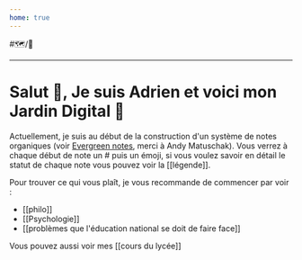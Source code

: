 ```yaml
---
home: true
---
```

#🗺️/🌱

---
# Salut 👋, Je suis Adrien et voici mon Jardin Digital 🌱
Actuellement, je suis au début de la construction d'un système de notes organiques (voir [Evergreen notes](https://notes.andymatuschak.org/Evergreen_notes), merci à Andy Matuschak). Vous verrez à chaque début de note un # puis un émoji, si vous voulez savoir en détail le statut de chaque note vous pouvez voir la [[légende]].

Pour trouver ce qui vous plaît, je vous recommande de commencer par voir :
- [[philo]]
- [[Psychologie]]
- [[problèmes que l'éducation national se doit de faire face]]

Vous pouvez aussi voir mes [[cours du lycée]]